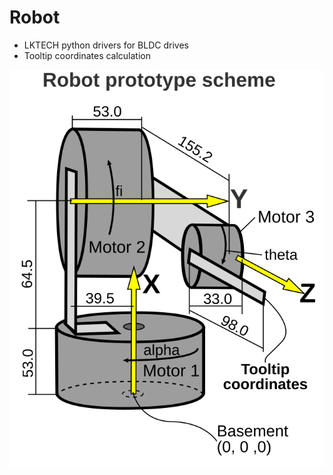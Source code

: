 # Robot
* LKTECH python drivers for BLDC drives
* Tooltip coordinates calculation


![Prototype robot image](RobotScheme.svg?raw=true "Prototype")
